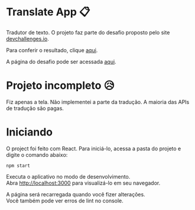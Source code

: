 # Translate App 📋

Tradutor de texto. O projeto faz parte do desafio proposto pelo site [devchallenges.io](https://devchallenges.io).

Para conferir o resultado, clique [aqui](https://simple-coffee-listing-brown.vercel.app/).

A página do desafio pode ser acessada [aqui](https://devchallenges.io/challenge/simple-coffee-listing).

# Projeto incompleto 😥

Fiz apenas a tela. Não implementei a parte da tradução. A maioria das APIs de tradução são pagas.


# Iniciando

O project foi feito com React. Para iniciá-lo, acessa a pasta do projeto e digite o comando abaixo:

```
npm start
```

Executa o aplicativo no modo de desenvolvimento.\
Abra [http://localhost:3000](http://localhost:3000) para visualizá-lo em seu navegador.

A página será recarregada quando você fizer alterações.\
Você também pode ver erros de lint no console.